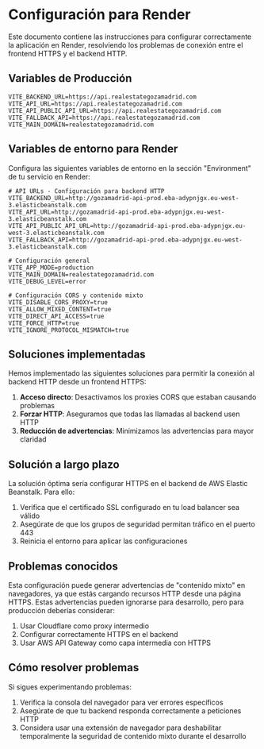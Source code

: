 # Configuración para Render

Este documento contiene las instrucciones para configurar correctamente la aplicación en Render, resolviendo los problemas de conexión entre el frontend HTTPS y el backend HTTP.

## Variables de Producción

```env
VITE_BACKEND_URL=https://api.realestategozamadrid.com
VITE_API_URL=https://api.realestategozamadrid.com
VITE_API_PUBLIC_API_URL=https://api.realestategozamadrid.com
VITE_FALLBACK_API=https://api.realestategozamadrid.com
VITE_MAIN_DOMAIN=realestategozamadrid.com
```

## Variables de entorno para Render

Configura las siguientes variables de entorno en la sección "Environment" de tu servicio en Render:

```
# API URLs - Configuración para backend HTTP
VITE_BACKEND_URL=http://gozamadrid-api-prod.eba-adypnjgx.eu-west-3.elasticbeanstalk.com
VITE_API_URL=http://gozamadrid-api-prod.eba-adypnjgx.eu-west-3.elasticbeanstalk.com
VITE_API_PUBLIC_API_URL=http://gozamadrid-api-prod.eba-adypnjgx.eu-west-3.elasticbeanstalk.com
VITE_FALLBACK_API=http://gozamadrid-api-prod.eba-adypnjgx.eu-west-3.elasticbeanstalk.com

# Configuración general
VITE_APP_MODE=production
VITE_MAIN_DOMAIN=realestategozamadrid.com
VITE_DEBUG_LEVEL=error

# Configuración CORS y contenido mixto
VITE_DISABLE_CORS_PROXY=true
VITE_ALLOW_MIXED_CONTENT=true
VITE_DIRECT_API_ACCESS=true
VITE_FORCE_HTTP=true
VITE_IGNORE_PROTOCOL_MISMATCH=true
```

## Soluciones implementadas

Hemos implementado las siguientes soluciones para permitir la conexión al backend HTTP desde un frontend HTTPS:

1. **Acceso directo**: Desactivamos los proxies CORS que estaban causando problemas
2. **Forzar HTTP**: Aseguramos que todas las llamadas al backend usen HTTP
3. **Reducción de advertencias**: Minimizamos las advertencias para mayor claridad

## Solución a largo plazo

La solución óptima sería configurar HTTPS en el backend de AWS Elastic Beanstalk. Para ello:

1. Verifica que el certificado SSL configurado en tu load balancer sea válido
2. Asegúrate de que los grupos de seguridad permitan tráfico en el puerto 443
3. Reinicia el entorno para aplicar las configuraciones

## Problemas conocidos

Esta configuración puede generar advertencias de "contenido mixto" en navegadores, ya que estás cargando recursos HTTP desde una página HTTPS. Estas advertencias pueden ignorarse para desarrollo, pero para producción deberías considerar:

1. Usar Cloudflare como proxy intermedio
2. Configurar correctamente HTTPS en el backend
3. Usar AWS API Gateway como capa intermedia con HTTPS

## Cómo resolver problemas

Si sigues experimentando problemas:

1. Verifica la consola del navegador para ver errores específicos
2. Asegúrate de que tu backend responda correctamente a peticiones HTTP
3. Considera usar una extensión de navegador para deshabilitar temporalmente la seguridad de contenido mixto durante el desarrollo 